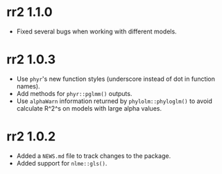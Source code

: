 # rr2 1.1.0

* Fixed several bugs when working with different models.

# rr2 1.0.3

* Use `phyr`'s new function styles (underscore instead of dot in function names).
* Add methods for `phyr::pglmm()` outputs.
* Use `alphaWarn` information returned by `phylolm::phyloglm()` to avoid calculate R^2^s on models with large alpha values.

# rr2 1.0.2

* Added a `NEWS.md` file to track changes to the package.
* Added support for `nlme::gls()`.